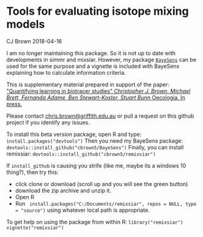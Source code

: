 # Tools for evaluating isotope mixing models

 CJ Brown 2018-04-16

I am no longer maintaining this package. So it is not up to date with developments in simmr and mixsiar. However, my package [`BayeSens`](https://github.com/cbrown5/BayeSens) can be used for the same purpose and a vignette is included with BayeSens explaining how to calculate information criteria. 



 This is supplementary material prepared in support of the paper:
 ["Quantifying learning in biotracer studies"
*Christopher J. Brown, Michael Brett, Fernanda Adame, Ben Stewart-Koster, Stuart Bunn* Oecologia. In press. ](https://www.researchgate.net/publication/324491011_Quantifying_learning_in_biotracer_studies)

Please contact chris.brown@griffith.edu.au or pull a request on this github project if you identify any issues.

To install this beta version package, open R and type:
`install.packages("devtools")`
Then you need my BayeSens package:
`devtools::install_github("cbrown5/BayeSens")`
Finally, you can install remixsiar:
`devtools::install_github("cbrown5/remixsiar")`

If `install_github` is causing you strife (like me, maybe its a windows 10 thing?), then try this:
- click clone or download (scroll up and you will see the green button)
- download the zip archive and unzip it.
- Open R
- Run ` install.packages("C:/Documents/remixsiar", repos = NULL, type = "source")` using whatever local path is appropriate.

To get help on using the package from within R:
`library("remixsiar")`
`vignette("remixsiar")`
